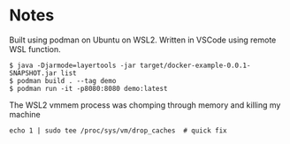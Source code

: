 # Notes

Built using podman on Ubuntu on WSL2. Written in VSCode using remote WSL function.

    $ java -Djarmode=layertools -jar target/docker-example-0.0.1-SNAPSHOT.jar list
    $ podman build . --tag demo
    $ podman run -it -p8080:8080 demo:latest

The WSL2 vmmem process was chomping through memory and killing my machine

    echo 1 | sudo tee /proc/sys/vm/drop_caches  # quick fix
